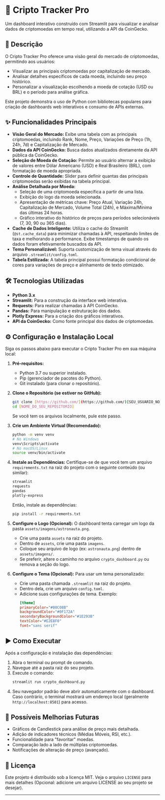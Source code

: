 # 🚀 Cripto Tracker Pro

Um dashboard interativo construído com Streamlit para visualizar e analisar dados de criptomoedas em tempo real, utilizando a API da CoinGecko.

## 📜 Descrição

O Cripto Tracker Pro oferece uma visão geral do mercado de criptomoedas, permitindo aos usuários:
* Visualizar as principais criptomoedas por capitalização de mercado.
* Analisar detalhes específicos de cada moeda, incluindo seu preço histórico.
* Personalizar a visualização escolhendo a moeda de cotação (USD ou BRL) e o período para análise gráfica.

Este projeto demonstra o uso de Python com bibliotecas populares para criação de dashboards web interativos e consumo de APIs externas.

## ✨ Funcionalidades Principais

* **Visão Geral do Mercado:** Exibe uma tabela com as principais criptomoedas, incluindo Rank, Nome, Preço, Variações de Preço (1h, 24h, 7d) e Capitalização de Mercado.
* **Dados da API CoinGecko:** Busca dados atualizados diretamente da API pública da CoinGecko.
* **Seleção de Moeda de Cotação:** Permite ao usuário alternar a exibição de valores entre Dólar Americano (USD) e Real Brasileiro (BRL), com formatação de moeda apropriada.
* **Controle de Quantidade:** Slider para definir quantas das principais criptomoedas serão exibidas na tabela principal.
* **Análise Detalhada por Moeda:**
    * Seleção de uma criptomoeda específica a partir de uma lista.
    * Exibição do logo da moeda selecionada.
    * Apresentação de métricas chave: Preço Atual, Variação 24h, Capitalização de Mercado, Volume Total (24h), e Máxima/Mínima das últimas 24 horas.
    * Gráfico interativo do histórico de preços para períodos selecionáveis (7, 30, 90 ou 365 dias).
* **Cache de Dados Inteligente:** Utiliza o cache do Streamlit (`@st.cache_data`) para minimizar chamadas à API, respeitando limites de taxa e melhorando a performance. Exibe timestamps de quando os dados foram efetivamente buscados da API.
* **Tema Personalizável:** Suporta customização de tema visual através do arquivo `.streamlit/config.toml`.
* **Tabela Estilizada:** A tabela principal possui formatação condicional de cores para variações de preço e alinhamento de texto otimizado.

## 🛠️ Tecnologias Utilizadas

* **Python 3.x**
* **Streamlit:** Para a construção da interface web interativa.
* **Requests:** Para realizar chamadas à API CoinGecko.
* **Pandas:** Para manipulação e estruturação dos dados.
* **Plotly Express:** Para a criação dos gráficos interativos.
* **API da CoinGecko:** Como fonte principal dos dados de criptomoedas.

## ⚙️ Configuração e Instalação Local

Siga os passos abaixo para executar o Cripto Tracker Pro em sua máquina local:

1.  **Pré-requisitos:**
    * Python 3.7 ou superior instalado.
    * Pip (gerenciador de pacotes do Python).
    * Git instalado (para clonar o repositório).

2.  **Clone o Repositório (se estiver no GitHub):**
    ```bash
    git clone [https://github.com/](https://github.com/)[SEU_USUARIO_NO_GITHUB]/[NOME_DO_SEU_REPOSITORIO].git
    cd [NOME_DO_SEU_REPOSITORIO]
    ```
    Se você tem os arquivos localmente, pule este passo.

3.  **Crie um Ambiente Virtual (Recomendado):**
    ```bash
    python -m venv venv
    # No Windows
    venv\Scripts\activate
    # No macOS/Linux
    source venv/bin/activate
    ```

4.  **Instale as Dependências:**
    Certifique-se de que você tem um arquivo `requirements.txt` na raiz do projeto com o seguinte conteúdo (ou similar):
    ```txt
    streamlit
    requests
    pandas
    plotly-express
    ```
    Então, instale as dependências:
    ```bash
    pip install -r requirements.txt
    ```

5.  **Configure o Logo (Opcional):**
    O dashboard tenta carregar um logo da pasta `assets/imagens/astronauta.png`.
    * Crie uma pasta `assets` na raiz do projeto.
    * Dentro de `assets`, crie uma pasta `imagens`.
    * Coloque seu arquivo de logo (ex: `astronauta.png`) dentro de `assets/imagens/`.
    * Se preferir, altere o caminho no arquivo `crypto_dashboard.py` ou remova a seção do logo.

6.  **Configure o Tema (Opcional):**
    Para usar um tema personalizado:
    * Crie uma pasta chamada `.streamlit` na raiz do projeto.
    * Dentro dela, crie um arquivo `config.toml`.
    * Adicione suas configurações de tema. Exemplo:
        ```toml
        [theme]
        primaryColor="#00C08B"
        backgroundColor="#0F172A"
        secondaryBackgroundColor="#1E293B"
        textColor="#E2E8F0"
        font="sans serif"
        ```

## ▶️ Como Executar

Após a configuração e instalação das dependências:

1.  Abra o terminal ou prompt de comando.
2.  Navegue até a pasta raiz do seu projeto.
3.  Execute o comando:
    ```bash
    streamlit run crypto_dashboard.py
    ```
4.  Seu navegador padrão deve abrir automaticamente com o dashboard. Caso contrário, o terminal mostrará um endereço local (geralmente `http://localhost:8501`) para acesso.

## 🚀 Possíveis Melhorias Futuras

* Gráficos de Candlestick para análise de preço mais detalhada.
* Adição de indicadores técnicos (Médias Móveis, RSI, etc.).
* Funcionalidade para "favoritar" moedas.
* Comparação lado a lado de múltiplas criptomoedas.
* Notificações de alteração de preço (avançado).

## 📝 Licença

Este projeto é distribuído sob a licença MIT. Veja o arquivo `LICENSE` para mais detalhes (Opcional: adicione um arquivo LICENSE ao seu projeto se desejar).

---